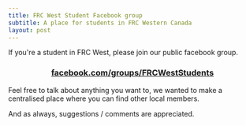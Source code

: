 ```yaml
---
title: FRC West Student Facebook group
subtitle: A place for students in FRC Western Canada
layout: post
---
```


If you're a student in FRC West, please join our public facebook group.

<center>
<h3><a href="https://www.facebook.com/groups/FRCWestStudents/">facebook.com/groups/FRCWestStudents</a></h3>
</center>

Feel free to talk about anything you want to, we wanted to make a centralised place where you can find other local members.

And as always, suggestions / comments are appreciated.
